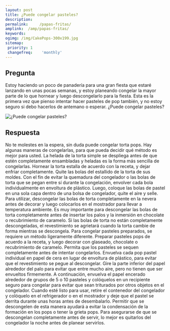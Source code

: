 ```yaml
---
layout: post
title: ¿Puede congelar pasteles?  
description: 
permalink:     /papas-fritas/
amplink:  /amp/papas-fritas/
keywords: 
ogimg: /img/CakePops-300x199.jpg
sitemap:
 priority: 1
 changefreq:    'monthly'
---
```




## Pregunta

Estoy haciendo un poco de panadería para una gran fiesta que estaré lanzando en unas pocas semanas, y estoy planeando congelar la mayor parte de lo que hornear y luego descongelarlo para la fiesta. Esta es la primera vez que pienso intentar hacer pasteles de pop también, y no estoy seguro si debo hacerlos de antemano o esperar. ¿Puede congelar pasteles?


![¿Puede congelar pasteles?](https://sepuedecongelar.com/img/CakePops-300x199.jpg "¿Puede congelar pasteles?" )


## Respuesta

No te molestes en la espera, sin duda puede congelar torta pops. Hay algunas maneras de congelarlas, para que pueda decidir qué método es mejor para usted. La helada de la torta simple se despliega antes de que estén completamente ensambladas y heladas es la forma más sencilla de congelarlas. Hornear la torta estalla de acuerdo con la receta, y dejar enfriar completamente. Quite las bolas del estallido de la torta de sus moldes. Con el fin de evitar la quemadura del congelador o las bolas de torta que se pegan entre sí durante la congelación, envolver cada bola individualmente en envoltura de plástico. Luego, coloque las bolas de pastel en una sola capa dentro de una bolsa de congelador, quite el aire y selle.
Para utilizar, descongelar las bolas de torta completamente en la nevera antes de decorar y luego colocarlos en el mostrador para llevar a temperatura ambiente. Es muy importante para descongelar las bolas de torta completamente antes de insertar los palos y la inmersión en chocolate o recubrimiento de caramelo. Si las bolas de torta no están completamente descongeladas, el revestimiento se agrietará cuando la torta cambie de forma mientras se descongela.
Para congelar pasteles preparados, se requiere un método ligeramente diferente. Preparar pasteles pops de acuerdo a la receta, y luego decorar con glaseado, chocolate o recubrimiento de caramelo. Permita que los pasteles se sequen completamente antes de intentar congelarlos. Envuelva cada pop pastel individual en papel de cera en lugar de envoltura de plástico, para evitar que el revestimiento se pegue al descongelar. Gire la parte inferior del papel alrededor del palo para evitar que entre mucho aire, pero no tienen que ser envueltos firmemente.
A continuación, envuelva el papel encerado alrededor de grupos de 5 o 10 pasteles y colóquelos en un recipiente seguro para congelar para evitar que sean triturados por otros objetos en el congelador. Cuando esté listo para usar, retire el contenedor del congelador y colóquelo en el refrigerador o en el mostrador y deje que el pastel se derrita durante unas horas antes de desembalarlo. Permitir que se descongelen de esta manera ayudará a evitar la condensación de la formación en los pops o tener la grieta pops. Para asegurarse de que se descongelan completamente antes de servir, lo mejor es quitarlos del congelador la noche antes de planear servirlos.

